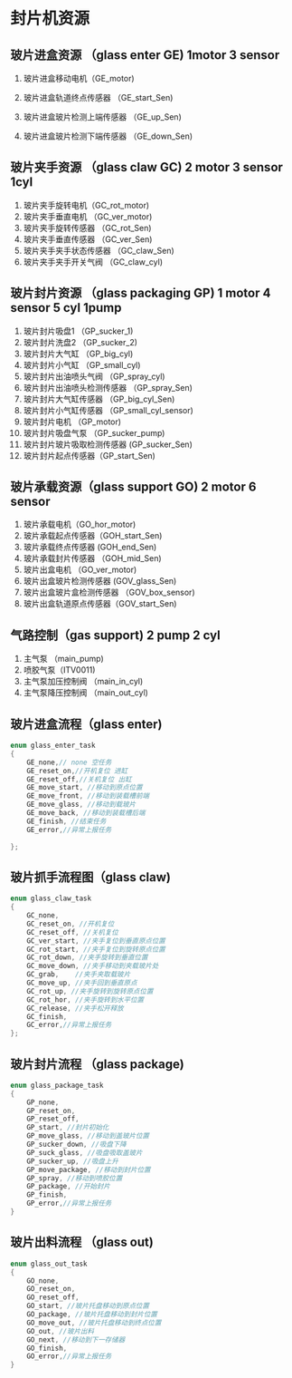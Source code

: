 # 封片机资源

## 玻片进盒资源 （glass enter  GE) 1motor 3 sensor

1. 玻片进盒移动电机（GE_motor)

2. 玻片进盒轨道终点传感器 （GE_start_Sen)

3. 玻片进盒玻片检测上端传感器 （GE_up_Sen)

4. 玻片进盒玻片检测下端传感器 （GE_down_Sen)
## 玻片夹手资源 （glass claw GC) 2 motor 3 sensor 1cyl
1. 玻片夹手旋转电机（GC_rot_motor)
2. 玻片夹手垂直电机 （GC_ver_motor)
3. 玻片夹手旋转传感器 （GC_rot_Sen)
4. 玻片夹手垂直传感器 （GC_ver_Sen)
5. 玻片夹手夹手状态传感器 （GC_claw_Sen)
7. 玻片夹手夹手开关气阀  （GC_claw_cyl)

## 玻片封片资源 （glass packaging GP) 1 motor 4 sensor 5 cyl 1pump
1. 玻片封片吸盘1 （GP_sucker_1)
2. 玻片封片洗盘2 （GP_sucker_2)
3. 玻片封片大气缸 （GP_big_cyl)
4. 玻片封片小气缸 （GP_small_cyl)
5. 玻片封片出油喷头气阀 （GP_spray_cyl)
6. 玻片封片出油喷头检测传感器 （GP_spray_Sen)
7. 玻片封片大气缸传感器 （GP_big_cyl_Sen)
8. 玻片封片小气缸传感器 （GP_small_cyl_sensor)
9. 玻片封片电机 （GP_motor)
10. 玻片封片吸盘气泵 （GP_sucker_pump)
11. 玻片封片玻片吸取检测传感器 (GP_sucker_Sen)
12. 玻片封片起点传感器（GP_start_Sen)

## 玻片承载资源（glass support GO) 2 motor 6 sensor
1. 玻片承载电机（GO_hor_motor)
2. 玻片承载起点传感器（GOH_start_Sen)
3. 玻片承载终点传感器  (GOH_end_Sen)
4. 玻片承载封片传感器 （GOH_mid_Sen)
1. 玻片出盒电机 （GO_ver_motor)
2. 玻片出盒玻片检测传感器 (GOV_glass_Sen)
3. 玻片出盒玻片盒检测传感器 （GOV_box_sensor)
3. 玻片出盒轨道原点传感器（GOV_start_Sen)

## 气路控制（gas support) 2 pump 2 cyl
1. 主气泵 （main_pump)
2. 喷胶气泵（ITV0011)
3. 主气泵加压控制阀 （main_in_cyl)
4. 主气泵降压控制阀 （main_out_cyl)

## 玻片进盒流程（glass enter)
```cpp
enum glass_enter_task
{
	GE_none,// none 空任务 
	GE_reset_on,//开机复位 进缸
	GE_reset_off,//关机复位 出缸
	GE_move_start, //移动到原点位置
	GE_move_front, //移动到装载槽前端
	GE_move_glass, //移动到载玻片
	GE_move_back, //移动到装载槽后端
	GE_finish, //结束任务
    GE_error,//异常上报任务
    
};
```

## 玻片抓手流程图（glass claw)
```cpp
enum glass_claw_task
{
	GC_none,
	GC_reset_on, //开机复位
	GC_reset_off, //关机复位
	GC_ver_start, //夹手复位到垂直原点位置
	GC_rot_start, //夹手复位到旋转原点位置
	GC_rot_down, //夹手旋转到垂直位置
	GC_move_down, //夹手移动到夹载玻片处
	GC_grab,	//夹手夹取载玻片
	GC_move_up,	//夹手回到垂直原点
	GC_rot_up, //夹手旋转到旋转原点位置
	GC_rot_hor, //夹手旋转到水平位置
	GC_release, //夹手松开释放
	GC_finish, 
    GC_error,//异常上报任务
};
```

## 玻片封片流程 （glass package)
```cpp
enum glass_package_task
{
	GP_none,
	GP_reset_on,
	GP_reset_off,
	GP_start, //封片初始化
	GP_move_glass, //移动到盖玻片位置
	GP_sucker_down, //吸盘下降
	GP_suck_glass, //吸盘吸取盖玻片
	GP_sucker_up, //吸盘上升
	GP_move_package, //移动到封片位置
	GP_spray, //移动到喷胶位置
	GP_package, //开始封片
	GP_finish, 
    GP_error,//异常上报任务
}
```

## 玻片出料流程 （glass out)
```cpp
enum glass_out_task
{
	GO_none,
	GO_reset_on,
	GO_reset_off,
	GO_start, //玻片托盘移动到原点位置
	GO_package, //玻片托盘移动到封片位置
	GO_move_out, //玻片托盘移动到终点位置
	GO_out, //玻片出料
	GO_next, //移动到下一存储器
	GO_finish,
    GO_error,//异常上报任务
}
```

